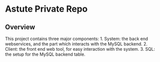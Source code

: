 # Astute Private Repo

## Overview
  This project contains three major components:
    1. System: the back end webservices, and the part which interacts with the MySQL backend.
    2. Client: the front end web tool, for easy interaction with the system. 
    3. SQL: the setup for the MySQL backend table. 
